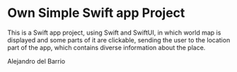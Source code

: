 # Own Simple Swift app Project

This is a Swift app project, using Swift and SwiftUI, in which world map is displayed and some parts of it are clickable, sending the user to the location part of the app, which contains diverse information about the place.

Alejandro del Barrio
